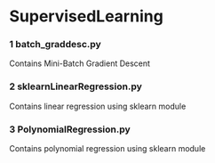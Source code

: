 # SupervisedLearning

### 1 batch_graddesc.py
Contains Mini-Batch Gradient Descent 

### 2 sklearnLinearRegression.py
Contains linear regression using sklearn module

### 3 PolynomialRegression.py
Contains polynomial regression using sklearn module

